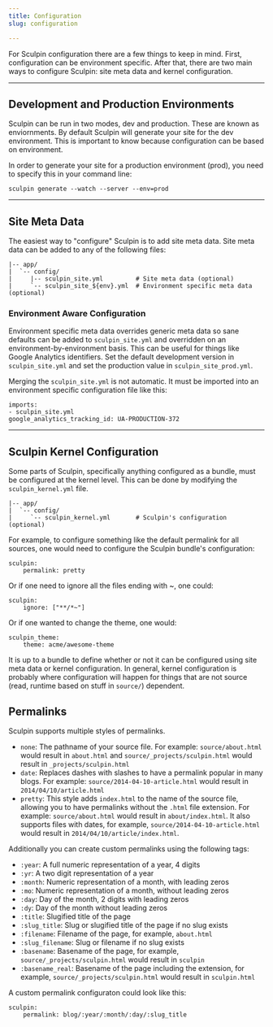 ```yaml
---
title: Configuration
slug: configuration

---
```


For Sculpin configuration there are a few things to keep in mind. First,
configuration can be environment specific. After that, there are two main ways
to configure Sculpin: site meta data and kernel configuration.

---

## Development and Production Environments

Sculpin can be run in two modes, dev and production. These are known as
enviornments. By default Sculpin will generate your site for the dev
environment. This is important to know because configuration can be based on
environment.

In order to generate your site for a production environment (prod), you need to
specify this in your command line:

    sculpin generate --watch --server --env=prod


---

## Site Meta Data

The easiest way to "configure" Sculpin is to add site meta data. Site meta data
can be added to any of the following files:

    |-- app/
    |  `-- config/
    |     |-- sculpin_site.yml         # Site meta data (optional)
    |     `-- sculpin_site_${env}.yml  # Environment specific meta data (optional)


### Environment Aware Configuration

Environment specific meta data overrides generic meta data so sane defaults can
be added to `sculpin_site.yml` and overridden on an environment-by-environment
basis. This can be useful for things like Google Analytics identifiers. Set the
default development version in `sculpin_site.yml` and set the production value
in `sculpin_site_prod.yml`.

Merging the `sculpin_site.yml` is not automatic. It must be imported into an
environment specific configuration file like this:

    imports:
    - sculpin_site.yml
    google_analytics_tracking_id: UA-PRODUCTION-372

---

## Sculpin Kernel Configuration

Some parts of Sculpin, specifically anything configured as a bundle, must be
configured at the kernel level. This can be done by modifying the
`sculpin_kernel.yml` file.

    |-- app/
    |  `-- config/
    |     `-- sculpin_kernel.yml       # Sculpin's configuration (optional)


For example, to configure something like the default permalink for all sources,
one would need to configure the Sculpin bundle's configuration:

    sculpin:
        permalink: pretty

Or if one need to ignore all the files ending with ~, one could:

    sculpin:
        ignore: ["**/*~"]

Or if one wanted to change the theme, one would:

    sculpin_theme:
        theme: acme/awesome-theme

It is up to a bundle to define whether or not it can be configured using site
meta data or kernel configuration. In general, kernel configuration is probably
where configuration will happen for things that are not source (read, runtime
based on stuff in `source/`) dependent.

## Permalinks

Sculpin supports multiple styles of permalinks.

- `none`: The pathname of your source file. For example: `source/about.html` would result in `about.html` and `source/_projects/sculpin.html` would result in `_projects/sculpin.html`
- `date`: Replaces dashes with slashes to have a permalink popular in many blogs. For example: `source/2014-04-10-article.html` would result in `2014/04/10/article.html`
- `pretty`: This style adds `index.html` to the name of the source file, allowing you to have permalinks without the `.html` file extension. For example: `source/about.html` would result in `about/index.html`. It also supports files with dates, for example, `source/2014-04-10-article.html` would result in `2014/04/10/article/index.html`.

Additionally you can create custom permalinks using the following tags:

- `:year`: A full numeric representation of a year, 4 digits
- `:yr`: A two digit representation of a year
- `:month`: Numeric representation of a month, with leading zeros
- `:mo`: Numeric representation of a month, without leading zeros
- `:day`: Day of the month, 2 digits with leading zeros
- `:dy`: Day of the month without leading zeros
- `:title`: Slugified title of the page
- `:slug_title`: Slug or slugified title of the page if no slug exists
- `:filename`: Filename of the page, for example, `about.html`
- `:slug_filename`: Slug or filename if no slug exists
- `:basename`: Basename of the page, for example, `source/_projects/sculpin.html` would result in `sculpin`
- `:basename_real`: Basename of the page including the extension, for example, `source/_projects/sculpin.html` would result in `sculpin.html`

A custom permalink configuraton could look like this:

    sculpin:
        permalink: blog/:year/:month/:day/:slug_title

